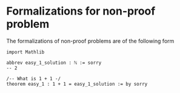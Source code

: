 # Formalizations for non-proof problem

The formalizations of non-proof problems are of the following form
```lean
import Mathlib

abbrev easy_1_solution : ℕ := sorry
-- 2

/-- What is 1 + 1 -/
theorem easy_1 : 1 + 1 = easy_1_solution := by sorry
```
